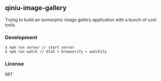 qiniu-image-gallery
-------------------

Trying to build an isomorphic image gallery application with a bunch of cool tools.

### Development

```
$ npm run server // start server
$ npm run watch // 6to5 + browserify + watchify 
```

### License

MIT